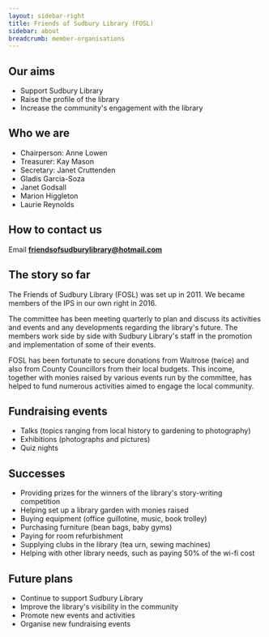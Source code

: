 ```yaml
---
layout: sidebar-right
title: Friends of Sudbury Library (FOSL)
sidebar: about
breadcrumb: member-organisations
---
```


## Our aims

* Support Sudbury Library
* Raise the profile of the library
* Increase the community's engagement with the library

## Who we are

* Chairperson: Anne Lowen
* Treasurer: Kay Mason
* Secretary: Janet Cruttenden
* Gladis Garcia-Soza
* Janet Godsall
* Marion Higgleton
* Laurie Reynolds

## How to contact us

Email **friendsofsudburylibrary@hotmail.com**

## The story so far

The Friends of Sudbury Library (FOSL) was set up in 2011. We became members of the IPS in our own right in 2016.

The committee has been meeting quarterly to plan and discuss its activities and events and any developments regarding the library's future. The members work side by side with Sudbury Library's staff in the promotion and implementation of some of their events.

FOSL has been fortunate to secure donations from Waitrose (twice) and also from County Councillors from their local budgets. This income, together with monies raised by various events run by the committee, has helped to fund numerous activities aimed to engage the local community.

## Fundraising events

* Talks (topics ranging from local history to gardening to photography)
* Exhibitions (photographs and pictures)
* Quiz nights

## Successes

* Providing prizes for the winners of the library's story-writing competition
* Helping set up a library garden with monies raised
* Buying equipment (office guillotine, music, book trolley)
* Purchasing furniture (bean bags, baby gyms)
* Paying for room refurbishment
* Supplying clubs in the library (tea urn, sewing machines)
* Helping with other library needs, such as paying 50% of the wi-fi cost

## Future plans

* Continue to support Sudbury Library
* Improve the library's visibility in the community
* Promote new events and activities
* Organise new fundraising events
